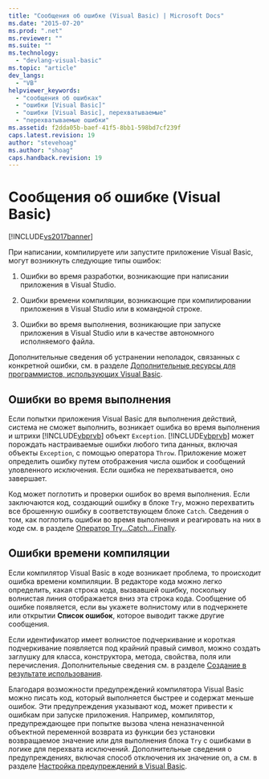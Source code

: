 ```yaml
---
title: "Сообщения об ошибке (Visual Basic) | Microsoft Docs"
ms.date: "2015-07-20"
ms.prod: ".net"
ms.reviewer: ""
ms.suite: ""
ms.technology: 
  - "devlang-visual-basic"
ms.topic: "article"
dev_langs: 
  - "VB"
helpviewer_keywords: 
  - "сообщения об ошибках"
  - "ошибки [Visual Basic]"
  - "ошибки [Visual Basic], перехватываемые"
  - "перехватываемые ошибки"
ms.assetid: f2dda05b-baef-41f5-8bb1-598bd7cf239f
caps.latest.revision: 19
author: "stevehoag"
ms.author: "shoag"
caps.handback.revision: 19
---
```

# Сообщения об ошибке (Visual Basic)
[!INCLUDE[vs2017banner](../../../visual-basic/includes/vs2017banner.md)]

При написании, компилируете или запустите приложение Visual Basic, могут возникнуть следующие типы ошибок:  
  
1.  Ошибки во время разработки, возникающие при написании приложения в Visual Studio.  
  
2.  Ошибки времени компиляции, возникающие при компилировании приложения в Visual Studio или в командной строке.  
  
3.  Ошибки во время выполнения, возникающие при запуске приложения в Visual Studio или в качестве автономного исполняемого файла.  
  
 Дополнительные сведения об устранении неполадок, связанных с конкретной ошибки, см. в разделе [Дополнительные ресурсы для программистов, использующих Visual Basic](../../../visual-basic/getting-started/additional-resources.md).  
  
## Ошибки во время выполнения  
 Если попытки приложения Visual Basic для выполнения действий, система не сможет выполнить, возникает ошибка во время выполнения и штрихи [!INCLUDE[vbprvb](../../../csharp/programming-guide/concepts/linq/includes/vbprvb-md.md)] объект `Exception`.  [!INCLUDE[vbprvb](../../../csharp/programming-guide/concepts/linq/includes/vbprvb-md.md)] может порождать настраиваемые ошибки любого типа данных, включая объекты `Exception`, с помощью оператора `Throw`.  Приложение может определить ошибку путем отображения числа ошибок и сообщений уловленного исключения.  Если ошибка не перехватывается, оно завершает.  
  
 Код может поглотить и проверки ошибок во время выполнения.  Если заключаются код, создающий ошибку в блоке `Try`, можно перехватить все брошенную ошибку в соответствующем блоке `Catch`.  Сведения о том, как поглотить ошибки во время выполнения и реагировать на них в коде см. в разделе [Оператор Try...Catch...Finally](../../../visual-basic/language-reference/statements/try-catch-finally-statement.md).  
  
## Ошибки времени компиляции  
 Если компилятор Visual Basic в коде возникает проблема, то происходит ошибка времени компиляции.  В редакторе кода можно легко определить, какая строка кода, вызвавшей ошибку, поскольку волнистая линия отображается вниз эта строка кода.  Сообщение об ошибке появляется, если вы укажете волнистому или в подчеркнете или открытии **Список ошибок**, которое выводит также другие сообщения.  
  
 Если идентификатор имеет волнистое подчеркивание и короткая подчеркивание появляется под крайний правый символ, можно создать заглушку для класса, конструктора, метода, свойства, поля или перечисления.  Дополнительные сведения см. в разделе [Создание в результате использования](/visual-cpp/misc/generate-from-usage).  
  
 Благодаря возможности предупреждений компилятора Visual Basic можно писать код, который выполняется быстрее и содержат меньше ошибок.  Эти предупреждения указывают код, может привести к ошибкам при запуске приложения.  Например, компилятор, предупреждающее при попытке вызова члена неназначенной объектной переменной возврата из функции без установки возвращаемое значение или для выполнения блока `Try` с ошибками в логике для перехвата исключений.  Дополнительные сведения о предупреждениях, включая способ отключения их значение on, а см. в разделе [Настройка предупреждений в Visual Basic](/visual-studio/ide/configuring-warnings-in-visual-basic).